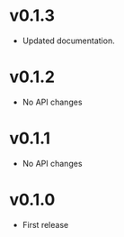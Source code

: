# v0.1.3

- Updated documentation.

# v0.1.2

- No API changes

# v0.1.1

- No API changes

# v0.1.0

- First release